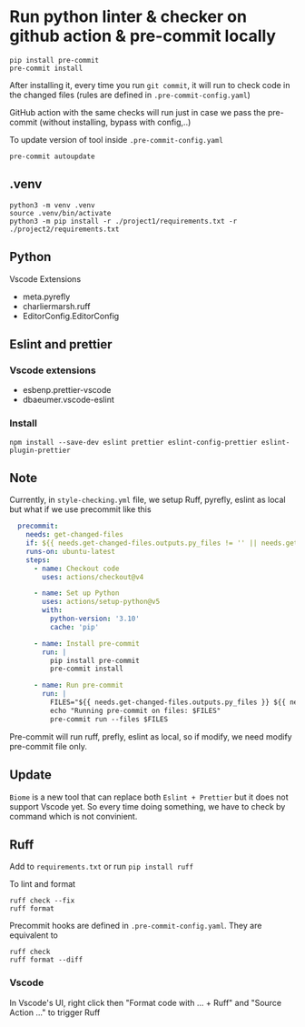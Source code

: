 # Run python linter & checker on github action & pre-commit locally

```shell
pip install pre-commit
pre-commit install
```

After installing it, every time you run `git commit`, it will run to check code in the changed files (rules are defined in `.pre-commit-config.yaml`)

GitHub action with the same checks will run just in case we pass the pre-commit (without installing, bypass with config,..)

To update version of tool inside `.pre-commit-config.yaml`
```shell
pre-commit autoupdate
```

## .venv
```shell
python3 -m venv .venv
source .venv/bin/activate
python3 -m pip install -r ./project1/requirements.txt -r ./project2/requirements.txt
```

## Python
Vscode Extensions
* meta.pyrefly
* charliermarsh.ruff
* EditorConfig.EditorConfig

## Eslint and prettier
### Vscode extensions
* esbenp.prettier-vscode
* dbaeumer.vscode-eslint

### Install
```shell
npm install --save-dev eslint prettier eslint-config-prettier eslint-plugin-prettier
```

## Note
Currently, in `style-checking.yml` file, we setup Ruff, pyrefly, eslint as local but what if we use precommit like this
```yml
  precommit:
    needs: get-changed-files
    if: ${{ needs.get-changed-files.outputs.py_files != '' || needs.get-changed-files.outputs.js_files != '' }}
    runs-on: ubuntu-latest
    steps:
      - name: Checkout code
        uses: actions/checkout@v4

      - name: Set up Python
        uses: actions/setup-python@v5
        with:
          python-version: '3.10'
          cache: 'pip'

      - name: Install pre-commit
        run: |
          pip install pre-commit
          pre-commit install

      - name: Run pre-commit
        run: |
          FILES="${{ needs.get-changed-files.outputs.py_files }} ${{ needs.get-changed-files.outputs.js_files }}"
          echo "Running pre-commit on files: $FILES"
          pre-commit run --files $FILES
```
Pre-commit will run ruff, prefly, eslint as local, so if modify, we need modify pre-commit file only.

## Update
`Biome` is a new tool that can replace both `Eslint + Prettier` but it does not support Vscode yet. So every time doing something, we have to check by command which is not convinient.

## Ruff
Add to `requirements.txt` or run `pip install ruff`

To lint and format
```shell
ruff check --fix
ruff format
```

Precommit hooks are defined in `.pre-commit-config.yaml`. They are equivalent to
```shell
ruff check
ruff format --diff
```
### Vscode
In Vscode's UI, right click then "Format code with ... + Ruff" and "Source Action ..." to trigger Ruff